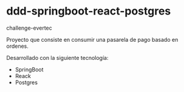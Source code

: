 # ddd-springboot-react-postgres
challenge-evertec

Proyecto que consiste en consumir una pasarela de pago basado en ordenes.

Desarrollado con la siguiente tecnología:
  - SpringBoot
  - Reack
  - Postgres
